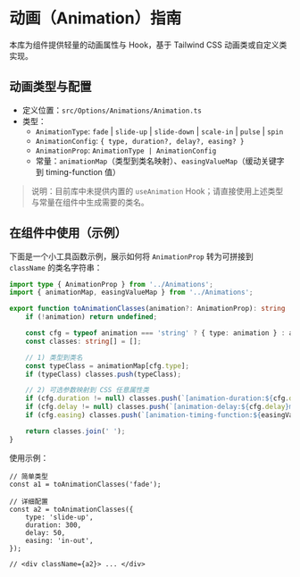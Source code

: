 # 动画（Animation）指南

本库为组件提供轻量的动画属性与 Hook，基于 Tailwind CSS 动画类或自定义类实现。

## 动画类型与配置

- 定义位置：`src/Options/Animations/Animation.ts`
- 类型：
	- `AnimationType`: `fade` | `slide-up` | `slide-down` | `scale-in` | `pulse` | `spin`
	- `AnimationConfig`: `{ type, duration?, delay?, easing? }`
	- `AnimationProp`: `AnimationType | AnimationConfig`
	- 常量：`animationMap`（类型到类名映射）、`easingValueMap`（缓动关键字到 timing-function 值）

> 说明：目前库中未提供内置的 `useAnimation` Hook；请直接使用上述类型与常量在组件中生成需要的类名。

## 在组件中使用（示例）

下面是一个小工具函数示例，展示如何将 `AnimationProp` 转为可拼接到 `className` 的类名字符串：

```ts
import type { AnimationProp } from '../Animations';
import { animationMap, easingValueMap } from '../Animations';

export function toAnimationClasses(animation?: AnimationProp): string | undefined {
	if (!animation) return undefined;

	const cfg = typeof animation === 'string' ? { type: animation } : animation;
	const classes: string[] = [];

	// 1) 类型到类名
	const typeClass = animationMap[cfg.type];
	if (typeClass) classes.push(typeClass);

	// 2) 可选参数映射到 CSS 任意属性类
	if (cfg.duration != null) classes.push(`[animation-duration:${cfg.duration}ms]`);
	if (cfg.delay != null) classes.push(`[animation-delay:${cfg.delay}ms]`);
	if (cfg.easing) classes.push(`[animation-timing-function:${easingValueMap[cfg.easing]}]`);

	return classes.join(' ');
}
```

使用示例：

```tsx
// 简单类型
const a1 = toAnimationClasses('fade');

// 详细配置
const a2 = toAnimationClasses({
	type: 'slide-up',
	duration: 300,
	delay: 50,
	easing: 'in-out',
});

// <div className={a2}> ... </div>
```